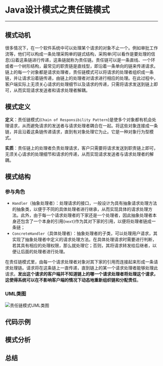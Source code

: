 # Java设计模式之责任链模式

---

## 模式动机

很多情况下，在一个软件系统中可以处理某个请求的对象不止一个。例如审批工作流等，他们可以构成一条处理采购单的链式结构，采购单(可以看作是要处理的信息)沿着这条链进行传递，这条链就称为责任链。责任链可以是一条直线、一个环或者一个树形结构，最常见的职责链是直线型，即沿着一条单向的链来传递请求。链上的每一个对象都是请求处理者，责任链模式可以将请求的处理者组织成一条链，并让请求沿着链传递，由链上的处理者对请求进行相应的处理。在此过程中，客户端实际上无须关心请求的处理细节以及请求的传递，只需将请求发送到链上即可，从而实现请求发送者和请求处理者解耦。

## 模式定义

**定义**：责任链模式(`Chain of Responsibility Pattern`)是使多个对象都有机会处理请求，从而避免请求的发送者与请求处理者耦合在一起。将这些对象连接成一条链，并且沿着这条链传递请求，直到有对象处理它为止。它是一种对象行为型模式。

**实质**：责任链上的处理者负责处理请求，客户只需要将请求发送到职责链上即可，无须关心请求的处理细节和请求的传递，从而实现请求发送者与请求处理者的解耦。

## 模式结构

### 参与角色

- `Handler`（抽象处理者）：处理请求的接口，一般设计为具有抽象请求处理方法的抽象类，以便于不同的具体处理者进行继承，从而实现具体的请求处理方法。此外，由于每一个请求处理者的下家还是一个处理者，因此抽象处理者本身还包含了一个本身的引用(`next`)作为其对下家的引用，以便将处理者链成一条链；
- `ConcreteHandler`（具体处理者）：抽象处理者的子类，可以处理用户请求，其实现了抽象处理者中定义的请求处理方法。在具体处理请求时需要进行判断，若其具有相应的处理权限，那么就处理它；否则，其将请求转发给后继者，以便让后面的处理者进行处理。

在责任链模式里，由每一个请求处理者对象对其下家的引用而连接起来形成一条请求处理链。请求将在这条链上一直传递，直到链上的某一个请求处理者能够处理此请求。**发出这个请求的客户端并不知道链上的哪一个请求处理者将处理这个请求，这使得系统可以在不影响客户端的情况下动态地重新组织链和分配责任**。

### UML类图

![责任链模式UML类图](http://static.blinkfox.com/chain_of_responsibility.png)

## 代码示例

## 模式分析

## 总结